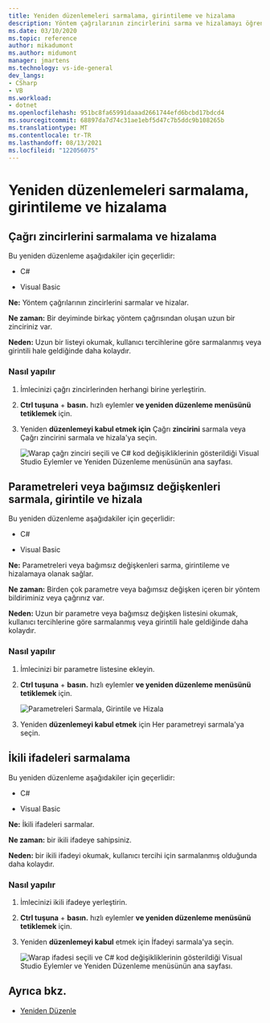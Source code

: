 ```yaml
---
title: Yeniden düzenlemeleri sarmalama, girintileme ve hizalama
description: Yöntem çağrılarının zincirlerini sarma ve hizalamayı öğrenin.
ms.date: 03/10/2020
ms.topic: reference
author: mikadumont
ms.author: midumont
manager: jmartens
ms.technology: vs-ide-general
dev_langs:
- CSharp
- VB
ms.workload:
- dotnet
ms.openlocfilehash: 951bc8fa65991daaad2661744efd6bcbd17bdcd4
ms.sourcegitcommit: 68897da7d74c31ae1ebf5d47c7b5ddc9b108265b
ms.translationtype: MT
ms.contentlocale: tr-TR
ms.lasthandoff: 08/13/2021
ms.locfileid: "122056075"
---
```

# <a name="wrap-indent-and-align-refactorings"></a>Yeniden düzenlemeleri sarmalama, girintileme ve hizalama

## <a name="wrap-and-align-call-chains"></a>Çağrı zincirlerini sarmalama ve hizalama

Bu yeniden düzenleme aşağıdakiler için geçerlidir:

- C#

- Visual Basic

**Ne:** Yöntem çağrılarının zincirlerini sarmalar ve hizalar.

**Ne zaman:** Bir deyiminde birkaç yöntem çağrısından oluşan uzun bir zinciriniz var.

**Neden:** Uzun bir listeyi okumak, kullanıcı tercihlerine göre sarmalanmış veya girintili hale geldiğinde daha kolaydır.

### <a name="how-to"></a>Nasıl yapılır

1. İmlecinizi çağrı zincirlerinden herhangi birine yerleştirin.
2. **Ctrl tuşuna** + **basın.** hızlı eylemler **ve yeniden düzenleme menüsünü tetiklemek** için.
3. Yeniden **düzenlemeyi kabul etmek için** Çağrı **zincirini** sarmala veya Çağrı zincirini sarmala ve hizala'ya seçin.

   ![Warap çağrı zinciri seçili ve C# kod değişikliklerinin gösterildiği Visual Studio Eylemler ve Yeniden Düzenleme menüsünün ana sayfası.](media/wrap-call-chain.png)

## <a name="wrap-indent-and-align-parameters-or-arguments"></a>Parametreleri veya bağımsız değişkenleri sarmala, girintile ve hizala

Bu yeniden düzenleme aşağıdakiler için geçerlidir:

- C#

- Visual Basic

**Ne:** Parametreleri veya bağımsız değişkenleri sarma, girintileme ve hizalamaya olanak sağlar.

**Ne zaman:** Birden çok parametre veya bağımsız değişken içeren bir yöntem bildiriminiz veya çağrınız var.

**Neden:** Uzun bir parametre veya bağımsız değişken listesini okumak, kullanıcı tercihlerine göre sarmalanmış veya girintili hale geldiğinde daha kolaydır.

### <a name="how-to"></a>Nasıl yapılır

1. İmlecinizi bir parametre listesine ekleyin.
2. **Ctrl tuşuna** + **basın.** hızlı eylemler **ve yeniden düzenleme menüsünü tetiklemek** için.

   ![Parametreleri Sarmala, Girintile ve Hizala](media/wrap-parameters.png)

3. Yeniden **düzenlemeyi kabul etmek** için Her parametreyi sarmala'ya seçin.

## <a name="wrap-binary-expressions"></a>İkili ifadeleri sarmalama

Bu yeniden düzenleme aşağıdakiler için geçerlidir:

- C#

- Visual Basic

**Ne:** İkili ifadeleri sarmalar.

**Ne zaman:** bir ikili ifadeye sahipsiniz.

**Neden:** bir ikili ifadeyi okumak, kullanıcı tercihi için sarmalanmış olduğunda daha kolaydır.

### <a name="how-to"></a>Nasıl yapılır

1. İmlecinizi ikili ifadeye yerleştirin.
2. **Ctrl tuşuna** + **basın.** hızlı eylemler **ve yeniden düzenleme menüsünü tetiklemek** için.
3. Yeniden **düzenlemeyi kabul** etmek için İfadeyi sarmala'ya seçin.

   ![Warap ifadesi seçili ve C# kod değişikliklerinin gösterildiği Visual Studio Eylemler ve Yeniden Düzenleme menüsünün ana sayfası.](media/wrap-binary-expression.png)

## <a name="see-also"></a>Ayrıca bkz.

- [Yeniden Düzenle](../refactoring-in-visual-studio.md)
